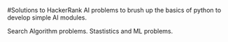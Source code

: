 #Solutions to HackerRank AI problems to brush up the basics of python to develop simple AI modules.


Search Algorithm problems.
Stastistics and ML problems.

